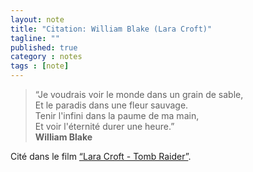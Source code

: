 ```yaml
---
layout: note
title: "Citation: William Blake (Lara Croft)"
tagline: ""
published: true
category : notes
tags : [note]
---
```


> “Je voudrais voir le monde dans un grain de sable,<br>
> Et le paradis dans une fleur sauvage.<br>
> Tenir l'infini dans la paume de ma main,<br>
> Et voir l'éternité durer une heure.”
> <br>__William Blake__

Cité dans le film [“Lara Croft - Tomb Raider”](http://amzn.to/2BFuEWz).
